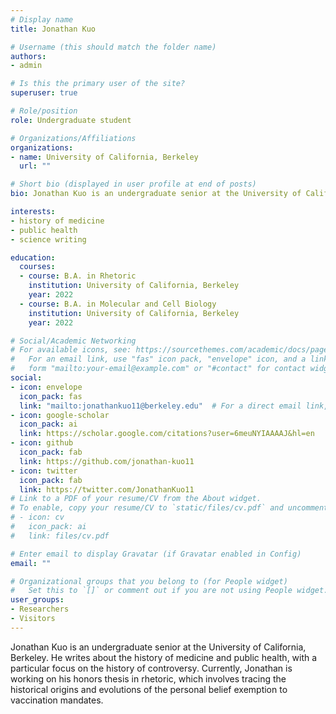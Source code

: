 ```yaml
---
# Display name
title: Jonathan Kuo

# Username (this should match the folder name)
authors:
- admin

# Is this the primary user of the site?
superuser: true

# Role/position
role: Undergraduate student

# Organizations/Affiliations
organizations:
- name: University of California, Berkeley
  url: ""

# Short bio (displayed in user profile at end of posts)
bio: Jonathan Kuo is an undergraduate senior at the University of California, Berkeley. He writes about the history of medicine and public health, with a particular focus on the history of controversy. Currently, Jonathan is working on his honors thesis in rhetoric, which involves tracing the historical origins and evolutions of the personal belief exemption to vaccination mandates.

interests:
- history of medicine
- public health
- science writing

education:
  courses:
  - course: B.A. in Rhetoric
    institution: University of California, Berkeley
    year: 2022
  - course: B.A. in Molecular and Cell Biology
    institution: University of California, Berkeley
    year: 2022

# Social/Academic Networking
# For available icons, see: https://sourcethemes.com/academic/docs/page-builder/#icons
#   For an email link, use "fas" icon pack, "envelope" icon, and a link in the
#   form "mailto:your-email@example.com" or "#contact" for contact widget.
social:
- icon: envelope
  icon_pack: fas
  link: "mailto:jonathankuo11@berkeley.edu"  # For a direct email link, use "mailto:test@example.org".
- icon: google-scholar
  icon_pack: ai
  link: https://scholar.google.com/citations?user=6meuNYIAAAAJ&hl=en
- icon: github
  icon_pack: fab
  link: https://github.com/jonathan-kuo11
- icon: twitter
  icon_pack: fab
  link: https://twitter.com/JonathanKuo11
# Link to a PDF of your resume/CV from the About widget.
# To enable, copy your resume/CV to `static/files/cv.pdf` and uncomment the lines below.
# - icon: cv
#   icon_pack: ai
#   link: files/cv.pdf

# Enter email to display Gravatar (if Gravatar enabled in Config)
email: ""

# Organizational groups that you belong to (for People widget)
#   Set this to `[]` or comment out if you are not using People widget.
user_groups:
- Researchers
- Visitors
---
```

Jonathan Kuo is an undergraduate senior at the University of California, Berkeley. He writes about the history of medicine and public health, with a particular focus on the history of controversy. Currently, Jonathan is working on his honors thesis in rhetoric, which involves tracing the historical origins and evolutions of the personal belief exemption to vaccination mandates.
